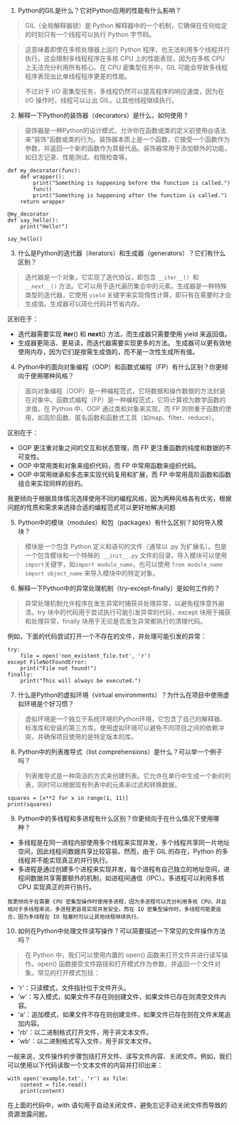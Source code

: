 
1. Python的GIL是什么？它对Python应用的性能有什么影响？
> GIL（全局解释器锁）是 Python 解释器中的一个机制，它确保在任何给定的时刻只有一个线程可以执行 Python 字节码。

> 这意味着即使在多核处理器上运行 Python 程序，也无法利用多个线程并行执行。这会限制多线程程序在多核 CPU 上的性能表现，因为在多核 CPU 上无法充分利用所有核心。在 CPU 密集型任务中，GIL 可能会导致多线程程序表现出比单线程程序更差的性能。

> 不过对于 I/O 密集型任务，多线程仍然可以提高程序的响应速度，因为在 I/O 操作时，线程可以让出 GIL，让其他线程继续执行。
  
2. 解释一下Python的装饰器（decorators）是什么，如何使用？
> 装饰器是一种Python的设计模式，允许你在函数或类的定义前使用@语法来“装饰”函数或类的行为。装饰器本质上是一个函数，它接受一个函数作为参数，并返回一个新的函数作为其替代品。装饰器常用于添加额外的功能，如日志记录、性能测试、权限检查等。
``` 
def my_decorator(func):
    def wrapper():
        print("Something is happening before the function is called.")
        func()
        print("Something is happening after the function is called.")
    return wrapper

@my_decorator
def say_hello():
    print("Hello!")

say_hello()
```

3. 什么是Python的迭代器（iterators）和生成器（generators）？它们有什么区别？
> 迭代器是一个对象，它实现了迭代协议，即包含 `__iter__() `和 `__next__()` 方法。它可以用于迭代遍历集合中的元素。生成器是一种特殊类型的迭代器，它使用 `yield` 关键字来实现惰性计算，即只有在需要时才会生成值。生成器可以简化代码并节省内存。

区别在于： 
* 迭代器需要实现 __iter__() 和 __next__() 方法，而生成器只需要使用 yield 来返回值。
* 生成器更简洁、更易读，而迭代器需要实现更多的方法。
生成器可以更有效地使用内存，因为它们是按需生成值的，而不是一次性生成所有值。

4. Python中的面向对象编程（OOP）和函数式编程（FP）有什么区别？你更倾向于使用哪种风格？
> 面向对象编程（OOP）是一种编程范式，它将数据和操作数据的方法封装在对象中。函数式编程（FP）是一种编程范式，它将计算视为数学函数的求值。在 Python 中，OOP 通过类和对象来实现，而 FP 则侧重于函数的使用，如高阶函数、匿名函数和函数式工具（如map、filter、reduce）。

区别在于：
* OOP 更注重对象之间的交互和状态管理，而 FP 更注重函数的纯度和数据的不可变性。
* OOP 中常用类和对象来组织代码，而 FP 中常用函数来组织代码。
* OOP 中常用继承和多态来实现代码复用和扩展，而 FP 中常用高阶函数和函数组合来实现同样的目的。

我更倾向于根据具体情况选择使用不同的编程风格，因为两种风格各有优劣，根据问题的性质和需求来选择合适的编程范式可以更好地解决问题

5. Python中的模块（modules）和包（packages）有什么区别？如何导入模块？
> 模块是一个包含 Python 定义和语句的文件（通常以 .py 为扩展名）。包是一个包含模块和一个特殊的` __init__.py` 文件的目录。导入模块可以使用 `import`关键字，如`import module_name`，也可以使用 `from module_name import object_name` 来导入模块中的特定对象。

6. 解释一下Python中的异常处理机制（try-except-finally）是如何工作的？
> 异常处理机制允许程序在发生异常时捕获并处理异常，以避免程序意外崩溃。try 块中的代码用于尝试执行可能引发异常的代码，except 块用于捕获和处理异常，finally 块用于无论是否发生异常都执行的清理代码。

例如，下面的代码尝试打开一个不存在的文件，并处理可能引发的异常：
```
try:
    file = open('non_existent_file.txt', 'r')
except FileNotFoundError:
    print("File not found!")
finally:
    print("This will always be executed.")
```

7. 什么是Python的虚拟环境（virtual environments）？为什么在项目中使用虚拟环境是个好习惯？
> 虚拟环境是一个独立于系统环境的Python环境，它包含了自己的解释器、标准库和安装的第三方库。使用虚拟环境可以避免不同项目之间的依赖冲突，并确保项目使用的是特定版本的库。

8. Python中的列表推导式（list comprehensions）是什么？可以举一个例子吗？
> 列表推导式是一种简洁的方式来创建列表。它允许在单行中生成一个新的列表，同时可以根据现有列表中的元素来过滤和转换数据。
```
squares = [x**2 for x in range(1, 11)]
print(squares)
```

9. Python中的多线程和多进程有什么区别？你更倾向于在什么情况下使用哪种？
* 多线程是在同一进程内部使用多个线程来实现并发，多个线程共享同一片地址空间，因此线程间数据共享比较容易。然而，由于 GIL 的存在，Python 的多线程并不能实现真正的并行执行。
* 多进程是通过创建多个进程来实现并发，每个进程有自己独立的地址空间，进程间数据共享需要额外的机制，如进程间通信（IPC）。多进程可以利用多核 CPU 实现真正的并行执行。
``` 
我更倾向于在需要 CPU 密集型操作时使用多进程，因为多进程可以充分利用多核 CPU，并且相对于多线程来说，多进程更容易实现并发安全。而在 IO 密集型操作时，多线程可能更适合，因为多线程在 IO 阻塞时可以让其他线程继续执行。
```

10. 如何在Python中处理文件读写操作？可以简要描述一下常见的文件操作方法吗？
> 在 Python 中，我们可以使用内置的 open() 函数来打开文件并进行读写操作。open() 函数接受文件路径和打开模式作为参数，并返回一个文件对象。常见的打开模式包括：

* 'r'：只读模式，文件指针位于文件开头。
* 'w'：写入模式，如果文件不存在则创建文件，如果文件已存在则清空文件内容。
* 'a'：追加模式，如果文件不存在则创建文件，如果文件已存在则在文件末尾追加内容。
* 'rb'：以二进制格式打开文件，用于非文本文件。
* 'wb'：以二进制格式写入文件，用于非文本文件。

一般来说，文件操作的步骤包括打开文件、读写文件内容、关闭文件。例如，我们可以使用以下代码读取一个文本文件的内容并打印出来：
```
with open('example.txt', 'r') as file:
    content = file.read()
    print(content)

```
在上面的代码中，with 语句用于自动关闭文件，避免忘记手动关闭文件而导致的资源泄露问题。